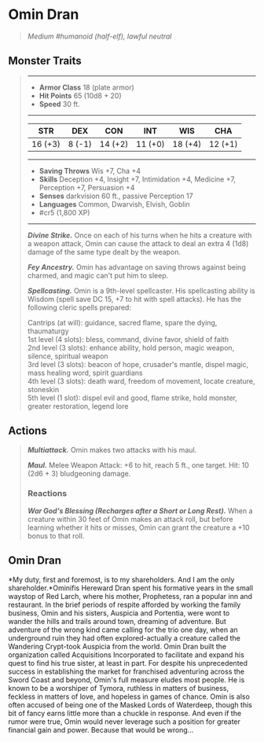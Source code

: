 # Omin Dran
>*Medium #humanoid (half-elf), lawful neutral*
## Monster Traits
>___
>- **Armor Class** 18 (plate armor)
>- **Hit Points** 65 (10d8 + 20)
>- **Speed** 30 ft.
>___
>|STR|DEX|CON|INT|WIS|CHA|
>|:---:|:---:|:---:|:---:|:---:|:---:|
>|16 (+3)|8 (-1)|14 (+2)|11 (+0)|18 (+4)|12 (+1)|
>___
>- **Saving Throws** Wis +7, Cha +4
>- **Skills** Deception +4, Insight +7, Intimidation +4, Medicine +7, Perception +7, Persuasion +4
>- **Senses** darkvision 60 ft., passive Perception 17
>- **Languages** Common, Dwarvish, Elvish, Goblin
>- #cr5 (1,800 XP)
>___
>***Divine Strike.*** Once on each of his turns when he hits a creature with a weapon attack, Omin can cause the attack to deal an extra 4 (1d8) damage of the same type dealt by the weapon.  
>
>***Fey Ancestry.*** Omin has advantage on saving throws against being charmed, and magic can't put him to sleep.  
>
>***Spellcasting.*** Omin is a 9th-level spellcaster. His spellcasting ability is Wisdom (spell save DC 15, +7 to hit with spell attacks). He has the following cleric spells prepared:  
>
>Cantrips (at will): guidance, sacred flame, spare the dying, thaumaturgy  
>1st level (4 slots): bless, command, divine favor, shield of faith  
>2nd level (3 slots): enhance ability, hold person, magic weapon, silence, spiritual weapon  
>3rd level (3 slots): beacon of hope, crusader's mantle, dispel magic, mass healing word, spirit guardians  
>4th level (3 slots): death ward, freedom of movement, locate creature, stoneskin  
>5th level (1 slot): dispel evil and good, flame strike, hold monster, greater restoration, legend lore  
>
## Actions
>***Multiattack.*** Omin makes two attacks with his maul.  
>
>***Maul.*** Melee Weapon Attack: +6 to hit, reach 5 ft., one target. Hit: 10 (2d6 + 3) bludgeoning damage.  
>
>### Reactions
>***War God's Blessing (Recharges after a Short or Long Rest).*** When a creature within 30 feet of Omin makes an attack roll, but before learning whether it hits or misses, Omin can grant the creature a +10 bonus to that roll.
## Omin Dran
*My duty, first and foremost, is to my shareholders. And I am the only shareholder.*Ominifis Hereward Dran spent his formative years in the small waystop of Red Larch, where his mother, Prophetess, ran a popular inn and restaurant. In the brief periods of respite afforded by working the family business, Omin and his sisters, Auspicia and Portentia, were wont to wander the hills and trails around town, dreaming of adventure. But adventure of the wrong kind came calling for the trio one day, when an underground ruin they had often explored-actually a creature called the Wandering Crypt-took Auspicia from the world.
Omin Dran built the organization called Acquisitions Incorporated to facilitate and expand his quest to find his true sister, at least in part. For despite his unprecedented success in establishing the market for franchised adventuring across the Sword Coast and beyond, Omin's full measure eludes most people. He is known to be a worshiper of Tymora, ruthless in matters of business, feckless in matters of love, and hopeless in games of chance. Omin is also often accused of being one of the Masked Lords of Waterdeep, though this bit of fancy earns little more than a chuckle in response. And even if the rumor were true, Omin would never leverage such a position for greater financial gain and power. Because that would be wrong...